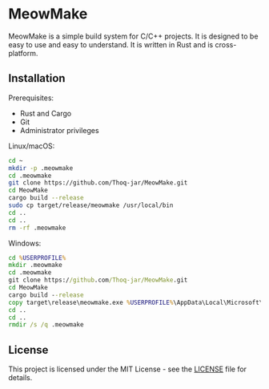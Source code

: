 # MeowMake

MeowMake is a simple build system for C/C++ projects. It is designed to be easy to use and easy to understand. It is written in Rust and is cross-platform.

## Installation
Prerequisites:
- Rust and Cargo
- Git
- Administrator privileges

Linux/macOS:
```bash
cd ~
mkdir -p .meowmake
cd .meowmake
git clone https://github.com/Thoq-jar/MeowMake.git
cd MeowMake
cargo build --release
sudo cp target/release/meowmake /usr/local/bin
cd ..
cd ..
rm -rf .meowmake
```

Windows:
```cmd
cd %USERPROFILE%
mkdir .meowmake
cd .meowmake
git clone https://github.com/Thoq-jar/MeowMake.git
cd MeowMake
cargo build --release
copy target\release\meowmake.exe %USERPROFILE%\AppData\Local\Microsoft\WindowsApps
cd ..
cd ..
rmdir /s /q .meowmake
```

## License
This project is licensed under the MIT License - see the [LICENSE](LICENSE) file for details.
